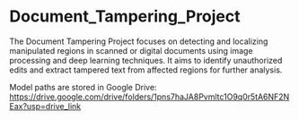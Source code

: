 # Document_Tampering_Project

The Document Tampering Project focuses on detecting and localizing manipulated regions in scanned or digital documents using image processing and deep learning techniques. It aims to identify unauthorized edits and extract tampered text from affected regions for further analysis.

Model paths are stored in Google Drive: https://drive.google.com/drive/folders/1pns7haJA8Pvmltc1O9q0r5tA6NF2NEax?usp=drive_link
